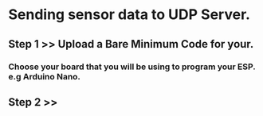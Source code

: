 # Sending sensor data to UDP Server.
## Step 1 >> Upload a Bare Minimum Code for your.
###     Choose your board that you will be using to program your ESP. e.g Arduino Nano.
## Step 2 >> 
